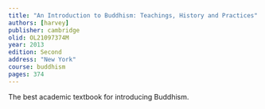 ```yaml
---
title: "An Introduction to Buddhism: Teachings, History and Practices"
authors: [harvey]
publisher: cambridge
olid: OL21097374M
year: 2013
edition: Second
address: "New York"
course: buddhism
pages: 374
---
```


The best academic textbook for introducing Buddhism.
